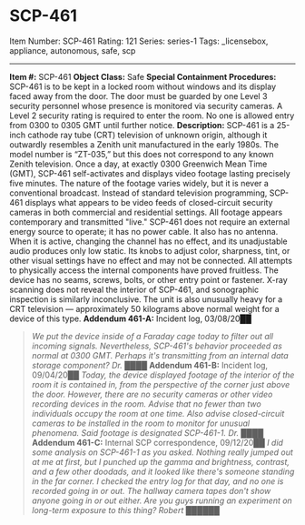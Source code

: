 # SCP-461
Item Number: SCP-461
Rating: 121
Series: series-1
Tags: _licensebox, appliance, autonomous, safe, scp

---

**Item #:** SCP-461
**Object Class:** Safe
**Special Containment Procedures:** SCP-461 is to be kept in a locked room without windows and its display faced away from the door. The door must be guarded by one Level 3 security personnel whose presence is monitored via security cameras. A Level 2 security rating is required to enter the room. No one is allowed entry from 0300 to 0305 GMT until further notice.
**Description:** SCP-461 is a 25-inch cathode ray tube (CRT) television of unknown origin, although it outwardly resembles a Zenith unit manufactured in the early 1980s. The model number is “ZT-035,” but this does not correspond to any known Zenith television. Once a day, at exactly 0300 Greenwich Mean Time (GMT), SCP-461 self-activates and displays video footage lasting precisely five minutes. The nature of the footage varies widely, but it is never a conventional broadcast. Instead of standard television programming, SCP-461 displays what appears to be video feeds of closed-circuit security cameras in both commercial and residential settings. All footage appears contemporary and transmitted "live."
SCP-461 does not require an external energy source to operate; it has no power cable. It also has no antenna. When it is active, changing the channel has no effect, and its unadjustable audio produces only low static. Its knobs to adjust color, sharpness, tint, or other visual settings have no effect and may not be connected.
All attempts to physically access the internal components have proved fruitless. The device has no seams, screws, bolts, or other entry point or fastener. X-ray scanning does not reveal the interior of SCP-461, and sonographic inspection is similarly inconclusive. The unit is also unusually heavy for a CRT television — approximately 50 kilograms above normal weight for a device of this type.
**Addendum 461-A:** Incident log, 03/08/20██
> _We put the device inside of a Faraday cage today to filter out all incoming signals. Nevertheless, SCP-461's behavior proceeded as normal at 0300 GMT. Perhaps it's transmitting from an internal data storage component?_
> _Dr. ████_
**Addendum 461-B:** Incident log, 09/04/20██
> _Today, the device displayed footage of the interior of the room it is contained in, from the perspective of the corner just above the door. However, there are no security cameras or other video recording devices in the room. Advise that no fewer than two individuals occupy the room at one time. Also advise closed-circuit cameras to be installed in the room to monitor for unusual phenomena. Said footage is designated SCP-461-1._
> _Dr. ████_
**Addendum 461-C:** Internal SCP correspondence, 09/12/20██
> _I did some analysis on SCP-461-1 as you asked. Nothing really jumped out at me at first, but I punched up the gamma and brightness, contrast, and a few other doodads, and it looked like there's someone standing in the far corner. I checked the entry log for that day, and no one is recorded going in or out. The hallway camera tapes don't show anyone going in or out either. Are you guys running an experiment on long-term exposure to this thing?_
> _Robert ██████_